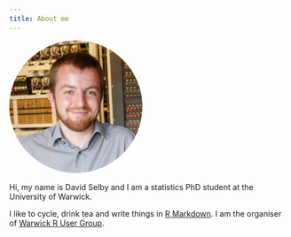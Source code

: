 ```yaml
---
title: About me
---
```


<img src="/img/david.jpg" style="border-radius: 50%; width: 15rem;" />

Hi, my name is David Selby and I am a statistics PhD student at the University of Warwick.

I like to cycle, drink tea and write things in [R Markdown](http://rmarkdown.rstudio.com/).
I am the organiser of [Warwick R User Group](http://warwick.ac.uk/wrug).

<p style="text-align: center;">
<a href="http://warwick.ac.uk/dselby" title="Academic web page">
  <span class="fa-stack fa-lg">
  <i class="fa fa-circle fa-stack-2x"></i>
  <i class="fa fa-book fa-stack-1x fa-inverse"></i>
  </span>
</a>
<a href="https://www.facebook.com/selbosh" title="Facebook">
  <span class="fa-stack fa-lg">
  <i class="fa fa-circle fa-stack-2x"></i>
  <i class="fa fa-facebook fa-stack-1x fa-inverse"></i>
  </span>
</a>
<a href="https://twitter.com/TeaStats" title="Twitter">
  <span class="fa-stack fa-lg">
  <i class="fa fa-circle fa-stack-2x"></i>
  <i class="fa fa-twitter fa-stack-1x fa-inverse"></i>
  </span>
</a>
<a href="https://linkedin.com/in/daselby" title="LinkedIn">
  <span class="fa-stack fa-lg">
  <i class="fa fa-circle fa-stack-2x"></i>
  <i class="fa fa-linkedin fa-stack-1x fa-inverse"></i>
  </span>
</a>
<a href="https://github.com/Selbosh" title="GitHub">
  <span class="fa-stack fa-lg">
  <i class="fa fa-circle fa-stack-2x"></i>
  <i class="fa fa-github fa-stack-1x fa-inverse"></i>
  </span>
</a>
</p>
